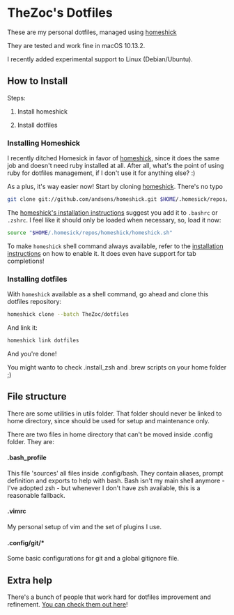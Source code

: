 TheZoc's Dotfiles
=================

These are my personal dotfiles, managed using [homeshick][1]

They are tested and work fine in macOS 10.13.2.

I recently added experimental support to Linux (Debian/Ubuntu).

## How to Install

Steps:

1) Install homeshick

2) Install dotfiles

### Installing Homeshick

I recently ditched Homesick in favor of [homeshick](1), since it does the same job and doesn't need ruby installed at all. After all, what's the point of using ruby for dotfiles management, if I don't use it for anything else? :)

As a plus, it's way easier now! Start by cloning [homeshick](1). There's no typo

```bash
git clone git://github.com/andsens/homeshick.git $HOME/.homesick/repos/homeshick
```

The [homeshick's installation instructions](2) suggest you add it to `.bashrc` or `.zshrc`.
I feel like it should only be loaded when necessary, so, load it now:

```bash
source "$HOME/.homesick/repos/homeshick/homeshick.sh"
```

To make `homeshick` shell command always available, refer to the [installation instructions](2) on how to enable it.
It does even have support for tab completions!

### Installing dotfiles

With `homeshick` available as a shell command, go ahead and clone this dotfiles repository:

```bash
homeshick clone --batch TheZoc/dotfiles
```

And link it:

```bash
homeshick link dotfiles
```

And you're done!



You might wanto to check .install_zsh and .brew scripts on your home folder ;)

## File structure

There are some utilities in utils folder. That folder should never be linked to home directory, since should be used for setup and maintenance only.

There are two files in home directory that can't be moved inside .config folder. They are:

#### .bash_profile

This file 'sources' all files inside .config/bash. They contain aliases, prompt definition and exports to help with bash.
Bash isn't my main shell anymore - I've adopted zsh - but whenever I don't have zsh available, this is a reasonable fallback.

#### .vimrc

My personal setup of vim and the set of plugins I use.


#### .config/git/*

Some basic configurations for git and a global gitignore file.

## Extra help

There's a bunch of people that work hard for dotfiles improvement and refinement. [You can check them out here][3]!

[1]: https://github.com/andsens/homeshick
[2]: https://github.com/andsens/homeshick/wiki/Installation
[3]: http://dotfiles.github.io/
